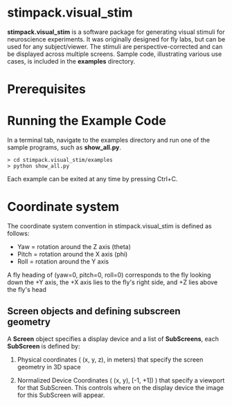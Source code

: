 # stimpack.visual_stim

**stimpack.visual_stim** is a software package for generating visual stimuli for neuroscience experiments. It was originally designed for fly labs, but can be used for any subject/viewer.  The stimuli are perspective-corrected and can be displayed across multiple screens.  Sample code, illustrating various use cases, is included in the **examples** directory.

# Prerequisites

# Running the Example Code

In a terminal tab, navigate to the examples directory and run one of the sample programs, such as **show_all.py**.

```shell
> cd stimpack.visual_stim/examples
> python show_all.py
```

Each example can be exited at any time by pressing Ctrl+C.

# Coordinate system
The coordinate system convention in stimpack.visual_stim is defined as follows:
* Yaw = rotation around the Z axis (theta)
* Pitch = rotation around the X axis (phi)
* Roll = rotation around the Y axis

A fly heading of (yaw=0, pitch=0, roll=0) corresponds to the fly looking down the +Y axis, the +X axis lies to the fly's right side, and +Z lies above the fly's head

## Screen objects and defining subscreen geometry

A **Screen** object specifies a display device and a list of **SubScreens**, each **SubScreen** is defined by:
1. Physical coordinates ( (x, y, z), in meters) that specify the screen geometry in 3D space

2. Normalized Device Coordinates ( (x, y), [-1, +1]) ) that specify a viewport for that SubScreen. This controls where on the display device the image for this SubScreen will appear. 

